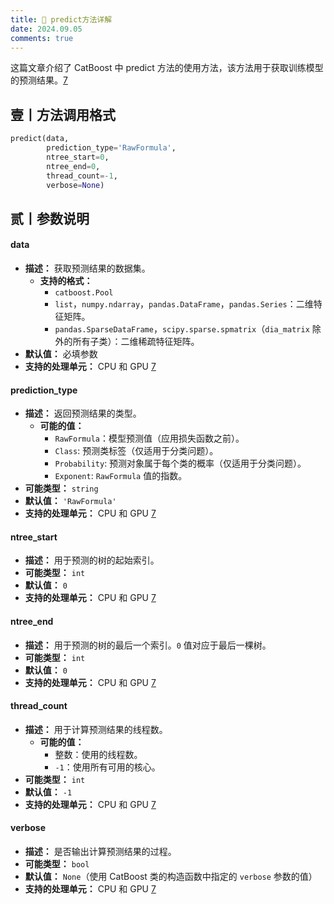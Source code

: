 ```yaml
---
title: 🦢 predict方法详解
date: 2024.09.05
comments: true
---
```


这篇文章介绍了 CatBoost 中 predict 方法的使用方法，该方法用于获取训练模型的预测结果。[7](https://catboost.ai/en/docs/concepts/python-reference_catboost_predict)

## 壹丨方法调用格式

```python
predict(data,
        prediction_type='RawFormula',
        ntree_start=0,
        ntree_end=0,
        thread_count=-1,
        verbose=None)
```

## 贰丨参数说明

#### data

* **描述：**  获取预测结果的数据集。
  * **支持的格式：**
    * `catboost.Pool`
    * `list`，`numpy.ndarray`，`pandas.DataFrame`，`pandas.Series`：二维特征矩阵。
    * `pandas.SparseDataFrame`，`scipy.sparse.spmatrix`（`dia_matrix` 除外的所有子类）：二维稀疏特征矩阵。
* **默认值：** 必填参数
* **支持的处理单元：** CPU 和 GPU [7](https://catboost.ai/en/docs/concepts/python-reference_catboost_predict)

#### prediction_type

* **描述：**  返回预测结果的类型。
  * **可能的值：**
    * `RawFormula`：模型预测值（应用损失函数之前）。
    * `Class`:  预测类标签（仅适用于分类问题）。
    * `Probability`: 预测对象属于每个类的概率（仅适用于分类问题）。
    * `Exponent`:  `RawFormula` 值的指数。
* **可能类型：** `string`
* **默认值：** `'RawFormula'`
* **支持的处理单元：** CPU 和 GPU [7](https://catboost.ai/en/docs/concepts/python-reference_catboost_predict)

#### ntree_start

* **描述：**  用于预测的树的起始索引。
* **可能类型：** `int`
* **默认值：** `0`
* **支持的处理单元：** CPU 和 GPU [7](https://catboost.ai/en/docs/concepts/python-reference_catboost_predict)

#### ntree_end

* **描述：**  用于预测的树的最后一个索引。`0` 值对应于最后一棵树。
* **可能类型：** `int`
* **默认值：** `0`
* **支持的处理单元：** CPU 和 GPU [7](https://catboost.ai/en/docs/concepts/python-reference_catboost_predict)

#### thread_count

* **描述：**  用于计算预测结果的线程数。
  * **可能的值：**
    * 整数：使用的线程数。
    * `-1`：使用所有可用的核心。
* **可能类型：** `int`
* **默认值：** `-1`
* **支持的处理单元：** CPU 和 GPU [7](https://catboost.ai/en/docs/concepts/python-reference_catboost_predict)

#### verbose

* **描述：**  是否输出计算预测结果的过程。
* **可能类型：** `bool`
* **默认值：** `None`（使用 CatBoost 类的构造函数中指定的 `verbose` 参数的值）
* **支持的处理单元：** CPU 和 GPU [7](https://catboost.ai/en/docs/concepts/python-reference_catboost_predict)